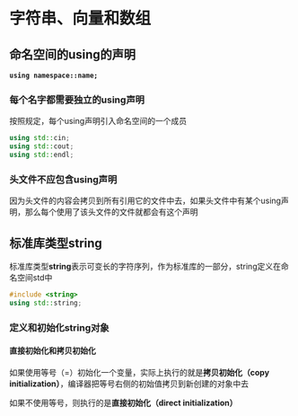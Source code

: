 # 字符串、向量和数组
## 命名空间的using的声明
**`using namespace::name;`**

### 每个名字都需要独立的using声明
按照规定，每个using声明引入命名空间的一个成员
```c++
using std::cin;
using std::cout;
using std::endl;
```

### 头文件不应包含using声明
因为头文件的内容会拷贝到所有引用它的文件中去，如果头文件中有某个using声明，那么每个使用了该头文件的文件就都会有这个声明

## 标准库类型string
标准库类型**string**表示可变长的字符序列，作为标准库的一部分，string定义在命名空间std中
```c++
#include <string>
using std::string;
```

### 定义和初始化string对象
#### 直接初始化和拷贝初始化
如果使用等号（=）初始化一个变量，实际上执行的就是**拷贝初始化（copy initialization）**，编译器把等号右侧的初始值拷贝到新创建的对象中去

如果不使用等号，则执行的是**直接初始化（direct initialization）**
